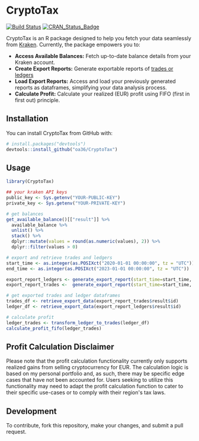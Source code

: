 # CryptoTax

[![Build Status](https://travis-ci.org/oa36/CryptoTax.svg?branch=main)](https://travis-ci.org/oa36/CryptoTax)
[![CRAN_Status_Badge](http://www.r-pkg.org/badges/version/CryptoTax)](https://cran.r-project.org/package=CryptoTax)

CryptoTax is an R package designed to help you fetch your data seamlessly from [Kraken](https://www.kraken.com). Currently, the package empowers you to:

- **Access Available Balances:** Fetch up-to-date balance details from your Kraken account.
- **Create Export Reports:** Generate exportable reports of [trades or ledgers](https://support.kraken.com/hc/en-us/articles/115000302707-Differences-between-ledger-and-trades-history)
- **Load Export Reports:** Access and load your previously generated reports as dataframes, simplifying your data analysis process.
- **Calculate Profit:** Calculate your realized (EUR) profit using FIFO (first in first out) principle.

## Installation

You can install CryptoTax from GitHub with:

```r
# install.packages("devtools")
devtools::install_github("oa36/CryptoTax")
```

## Usage

```r
library(CryptoTax)

## your kraken API keys
public_key <- Sys.getenv("YOUR-PUBLIC-KEY")
private_key <- Sys.getenv("YOUR-PRIVATE-KEY")

# get balances
get_available_balance()[["result"]] %>%
  available_balance %>%
  unlist() %>%
  stack() %>%
  dplyr::mutate(values = round(as.numeric(values), 2)) %>%
  dplyr::filter(values > 0)

# export and retrieve trades and ledgers
start_time <- as.integer(as.POSIXct("2020-01-01 00:00:00", tz = "UTC"))
end_time <- as.integer(as.POSIXct("2023-01-01 00:00:00", tz = "UTC"))

export_report_ledgers <- generate_export_report(start_time=start_time, end_time=end_time,report_type = "ledgers", description = "my_ledger")
export_report_trades <-  generate_export_report(start_time=start_time, end_time=end_time,report_type = "trades", description = "my_trades")

# get exported trades and ledger dataframes
trades_df <- retrieve_export_data(export_report_trades$result$id)
ledger_df <- retrieve_export_data(export_report_ledgers$result$id)

# calculate profit
ledger_trades <- transform_ledger_to_trades(ledger_df)
calculate_profit_fifo(ledger_trades)
```

## Profit Calculation Disclaimer   
Please note that the profit calculation functionality currently only supports realized gains from selling cryptocurrency for EUR. The calculation logic is based on my personal portfolio and, as such, there may be specific edge cases that have not been accounted for. Users seeking to utilize this functionality may need to adapt the profit calculation function to cater to their specific use-cases or to comply with their region's tax laws.

## Development

To contribute, fork this repository, make your changes, and submit a pull request.
